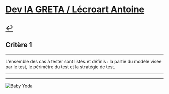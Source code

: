 
# [Dev IA GRETA / Lécroart Antoine](https://github.com/Dev-IA-2024/antoine.lecroart)

[↩️](..)
---

## Critère 1

---

L'ensemble des cas à tester sont listés et définis : la partie du modèle visée par le test, le périmètre du test et la stratégie de test.

---
---
![Baby Yoda](https://images3.alphacoders.com/110/1108129.jpg)
